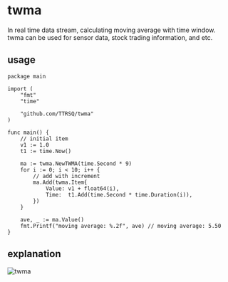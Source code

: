 # twma
In real time data stream, calculating moving average with time window.  
twma can be used for sensor data, stock trading information, and etc.

## usage

```
package main

import (
	"fmt"
	"time"

	"github.com/TTRSQ/twma"
)

func main() {
	// initial item
	v1 := 1.0
	t1 := time.Now()

	ma := twma.NewTWMA(time.Second * 9)
	for i := 0; i < 10; i++ {
		// add with increment
		ma.Add(twma.Item{
			Value: v1 + float64(i),
			Time:  t1.Add(time.Second * time.Duration(i)),
		})
	}

	ave, _ := ma.Value()
	fmt.Printf("moving average: %.2f", ave) // moving average: 5.50
}
```
## explanation

![twma](https://user-images.githubusercontent.com/26806928/74354165-50273480-4dfe-11ea-8d2a-b22432d116ea.jpeg)
